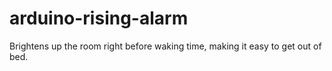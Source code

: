 # arduino-rising-alarm
Brightens up the room right before waking time, making it easy to get out of bed.
